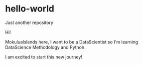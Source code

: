 # hello-world
Just another repository

Hi!

MokuluaIslands here, I want to be a DataScientist so I'm learning DataScience Methodology and Python.

I am excited to start this new journey!
